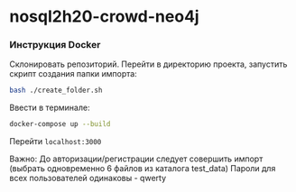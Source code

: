 # nosql2h20-crowd-neo4j

### Инструкция Docker

Склонировать репозиторий. Перейти в директорию проекта, запустить скрипт создания папки импорта:
```bash
bash ./create_folder.sh
```
Ввести в терминале:
```bash
docker-compose up --build
```
Перейти `localhost:3000`

Важно:
До авторизации/регистрации следует совершить импорт (выбрать одновременно 6 файлов из каталога test_data)
Пароли для всех пользователей одинаковы - qwerty
